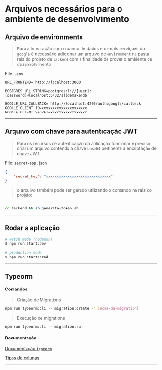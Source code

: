 # Arquivos necessários para o ambiente de desenvolvimento
## Arquivo de environments 

> Para a integração com o banco de dados
> e demais serviçoes do `google`
> é necessário adicionar um arquivo de `environment` na pasta
> raiz do projeto de `backend` com a finalidade de prover
> o ambiente de desenvolvimento

File: `.env`

```
URL_FRONTEND= http://localhost:3000

POSTGRES_URL_STRING=postgresql://[user]:[password]@localhost:5432/slidemakerdb

GOOGLE_URL_CALLBACK= http://localhost:4200/auth/google/callback
GOOGLE_CLIENT_ID=xxxxxxxxxxxxxxxxxxxxx
GOOGLE_CLIENT_SECRET=xxxxxxxxxxxxxxxxx
```

---

## Arquivo com chave para autenticação JWT

> Para os recursos de autenticação da aplicação funcionar
> é preciso criar um arquivo contendo a chave `base64` pertinente
> a encriptação de chave JWT 

File: `secret-app.json`

```json
{
    "secret_key": "xxxxxxxxxxxxxxxxxxxxxxxxxxxxxx"
}
```

> o arquivo também pode ser gerado utilizando o 
> comando na raiz do projeto:

```sh

cd backend && sh generate-token.sh

```
---

## Rodar a aplicação

```sh
# watch mode (nodemon)
$ npm run start:dev

# production mode
$ npm run start:prod
```
---

## Typeorm
#### Comandos
> Criação de Migrations

```sh
npm run typeorm:cli -- migration:create -n [nome-da-migration]
```

> Execução de migrations

```sh
npm run typeorm:cli -- migration:run
```
#### Documentação
[Documentação `typeorm`](https://github.com/typeorm/typeorm/blob/master/src/driver/types/ColumnTypes.ts)

[Tipos de colunas](https://github.com/typeorm/typeorm/blob/master/src/driver/types/ColumnTypes.ts)

---


